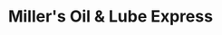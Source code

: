 ---
title: "Miller's Oil & Lube Express"
url: /whitehall/millers-oil-und-lube-express/
shop: Autowerkstatt
---